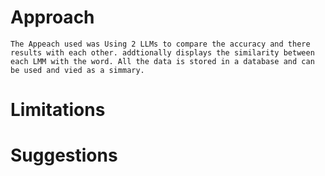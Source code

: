 # Approach
    The Appeach used was Using 2 LLMs to compare the accuracy and there results with each other. addtionally displays the similarity between each LMM with the word. All the data is stored in a database and can be used and vied as a simmary.

# Limitations


# Suggestions
